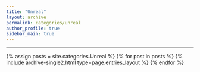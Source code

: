 ```yaml
---
title: "Unreal"
layout: archive
permalink: categories/unreal
author_profile: true
sidebar_main: true
---
```


<!-- 공백이 포함되어 있는 카테고리 이름의 경우 site.categories.['a b c'] 이런식으로! -->

***

{% assign posts = site.categories.Unreal %}
{% for post in posts %} {% include archive-single2.html type=page.entries_layout %} {% endfor %}